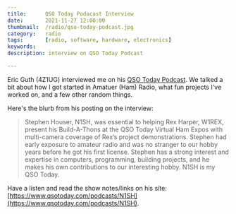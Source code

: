 ```yaml
---
title: 		QSO Today Podacast Interview
date: 		2021-11-27 12:00:00
thumbnail: 	/radio/qso-today-podcast.jpg
category: 	radio
tags: 		[radio, software, hardware, electronics]
keywords:   
description: interview on QSO Today Podcast

---
```

Eric Guth (4Z1UG) interviewed me on his [QSO Today Podcast](https://www.qsotoday.com/podcasts/N1SH). We talked a bit about how I got started in Amatuer (Ham) Radio, what fun projects I've worked on, and a few other random things.

Here's the blurb from his posting on the interview:

<blockquote>
    Stephen Houser, N1SH, was essential to helping Rex Harper, W1REX, present his Build-A-Thons at the QSO Today Virtual Ham Expos with multi-camera coverage of Rex’s project demonstrations.  Stephen had early exposure to amateur radio and  was no stranger to our hobby years before he got his first license. Stephen has a strong interest and expertise in computers, programming, building projects, and he makes his own contributions to our interesting hobby. N1SH is my QSO Today.
</blockquote>

Have a listen and read the show notes/links on his site: [https://www.qsotoday.com/podcasts/N1SH](https://www.qsotoday.com/podcasts/N1SH).

